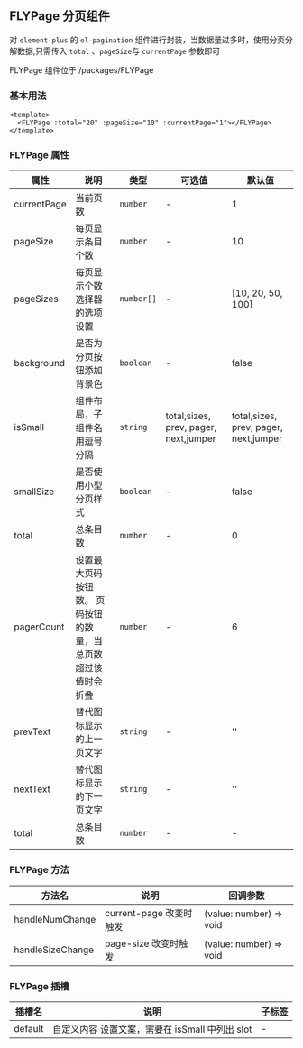 ## FLYPage 分页组件

对 `element-plus` 的 `el-pagination` 组件进行封装，当数据量过多时，使用分页分解数据,只需传入 `total` 、`pageSize`与 `currentPage` 参数即可

FLYPage 组件位于 /packages/FLYPage


### 基本用法

```vue
<template>
  <FLYPage :total="20" :pageSize="10" :currentPage="1"></FLYPage>
</template>

```

### FLYPage 属性

| 属性 | 说明 | 类型 | 可选值 | 默认值 |
| ---- | ---- | ---- | ---- | ---- |
| currentPage | 当前页数 | `number` | - | 1 |
| pageSize | 每页显示条目个数 | `number` | - | 10 |
| pageSizes | 每页显示个数选择器的选项设置 | `number[]` | - | [10, 20, 50, 100] |
| background | 是否为分页按钮添加背景色 | `boolean` | - | false |
| isSmall | 组件布局，子组件名用逗号分隔 | `string` | total,sizes, prev, pager, next,jumper | total,sizes, prev, pager, next,jumper |
| smallSize | 是否使用小型分页样式 | `boolean` | - | false |
| total | 总条目数 | `number` | - | 0 |
| pagerCount | 设置最大页码按钮数。 页码按钮的数量，当总页数超过该值时会折叠 | `number` | - | 6 |
| prevText | 替代图标显示的上一页文字 | `string` | - | '' |
| nextText | 替代图标显示的下一页文字 | `string` | - | '' |
| total | 总条目数 | `number` | - | - |


### FLYPage 方法

| 方法名 | 说明 | 回调参数 |
| ---- | ---- | ---- |
| handleNumChange | current-page 改变时触发 | (value: number) => void |
| handleSizeChange | page-size 改变时触发 | (value: number) => void |


### FLYPage 插槽

| 插槽名 | 说明 | 子标签 |
| ---- | ---- | ---- |
| default | 自定义内容 设置文案，需要在 isSmall 中列出 slot | - |